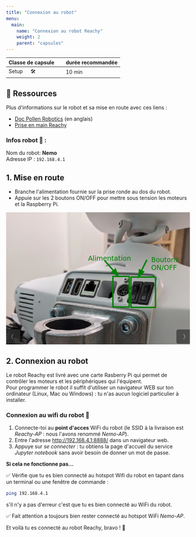 ```yaml
---
title: "Connexion au robot"
menu:
  main:
    name: "Connexion au robot Reachy"
    weight: 2
    parent: "capsules"
---
```


| Classe de capsule  | &emsp; durée recommandée |
|:-------------------|:------------------|
| Setup  &emsp;  🛠️  |&emsp; 10 min      |


## 📗 Ressources

Plus d'informations sur le robot et sa mise en route avec ces liens :  
- [Doc Pollen Robotics](https://pollen-robotics.github.io/reachy-2019-docs/docs/getting-started/)  (en anglais)
- [Prise en main Reachy](https://github.com/ta18/Reachy_Nautilus/blob/main/Prise%20en%20main.md)

  
### **Infos robot 🤖** : 
Nom du robot: **Nemo**  
Adresse IP : `192.168.4.1` 

## 1. Mise en route 

* Branche l'alimentation fournie sur la prise ronde au dos du robot.
* Appuie sur les 2 boutons ON/OFF pour mettre sous tension les moteurs et la Raspberry Pi.

![Dos du robot](img/back.png)

## 2. Connexion au robot

Le robot Reachy est livré avec une carte Rasberry Pi qui permet de contrôler les moteurs et les périphériques qui l'équipent.<br>
Pour programmer le robot il suffit d'utiliser un navigateur WEB sur ton ordinateur (Linux, Mac ou Windows) : tu n'as aucun logiciel particulier à installer. 

### Connexion au wifi du robot 📶

1. Connecte-toi au **point d'acces** WiFi du robot (le SSID à la livraison est _Reachy-AP_ : nous l'avons renommé _Nemo-AP_).
2. Entre l'adresse http://192.168.4.1:8888/ dans un navigateur web.
3. Appuye sur *se connecter* : tu obtiens la page d'accueil du service *Jupyter notebook* sans avoir besoin de donner un mot de passe.

**Si cela ne fonctionne pas...** 

✅ Vérifie que tu es bien connecté au hotspot Wifi du robot en tapant dans un terminal ou une fenêtre de commande :

```bash
ping 192.168.4.1
```
 s'il n'y a pas d'erreur c'est que tu es bien connecté au WiFi du robot.

✅ Fait attention a toujours bien rester connecté au hotspot WiFi _Nemo-AP_. 

Et voilà tu es connecté au robot Reachy, bravo ! 🎉
